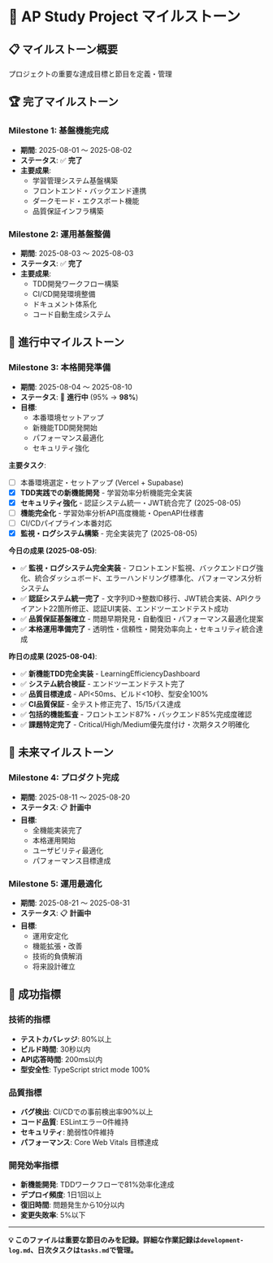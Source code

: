 # 🎯 AP Study Project マイルストーン

## 📋 マイルストーン概要

プロジェクトの重要な達成目標と節目を定義・管理

## 🏆 完了マイルストーン

### **Milestone 1: 基盤機能完成**

- **期間**: 2025-08-01 〜 2025-08-02
- **ステータス**: ✅ **完了**
- **主要成果**:
  - 学習管理システム基盤構築
  - フロントエンド・バックエンド連携
  - ダークモード・エクスポート機能
  - 品質保証インフラ構築

### **Milestone 2: 運用基盤整備**

- **期間**: 2025-08-03 〜 2025-08-03
- **ステータス**: ✅ **完了**
- **主要成果**:
  - TDD開発ワークフロー構築
  - CI/CD開発環境整備
  - ドキュメント体系化
  - コード自動生成システム

## 🎯 進行中マイルストーン

### **Milestone 3: 本格開発準備**

- **期間**: 2025-08-04 〜 2025-08-10
- **ステータス**: 🔄 **進行中** (95% → **98%**)
- **目標**:
  - 本番環境セットアップ
  - 新機能TDD開発開始
  - パフォーマンス最適化
  - セキュリティ強化

**主要タスク**:

- [ ] 本番環境選定・セットアップ (Vercel + Supabase)
- [x] **TDD実践での新機能開発** - 学習効率分析機能完全実装
- [x] **セキュリティ強化** - 認証システム統一・JWT統合完了 (2025-08-05)
- [ ] **機能完全化** - 学習効率分析API高度機能・OpenAPI仕様書
- [ ] CI/CDパイプライン本番対応
- [x] **監視・ログシステム構築** - 完全実装完了 (2025-08-05)

**今日の成果 (2025-08-05)**:

- ✅ **監視・ログシステム完全実装** - フロントエンド監視、バックエンドログ強化、統合ダッシュボード、エラーハンドリング標準化、パフォーマンス分析システム
- ✅ **認証システム統一完了** - 文字列ID→整数ID移行、JWT統合実装、APIクライアント22箇所修正、認証UI実装、エンドツーエンドテスト成功
- ✅ **品質保証基盤確立** - 問題早期発見・自動復旧・パフォーマンス最適化提案
- ✅ **本格運用準備完了** - 透明性・信頼性・開発効率向上・セキュリティ統合達成

**昨日の成果 (2025-08-04)**:

- ✅ **新機能TDD完全実装** - LearningEfficiencyDashboard
- ✅ **システム統合検証** - エンドツーエンドテスト完了
- ✅ **品質目標達成** - API<50ms、ビルド<10秒、型安全100%
- ✅ **CI品質保証** - 全テスト修正完了、15/15パス達成
- ✅ **包括的機能監査** - フロントエンド87%・バックエンド85%完成度確認
- ✅ **課題特定完了** - Critical/High/Medium優先度付け・次期タスク明確化

## 🚀 未来マイルストーン

### **Milestone 4: プロダクト完成**

- **期間**: 2025-08-11 〜 2025-08-20
- **ステータス**: 📋 **計画中**
- **目標**:
  - 全機能実装完了
  - 本格運用開始
  - ユーザビリティ最適化
  - パフォーマンス目標達成

### **Milestone 5: 運用最適化**

- **期間**: 2025-08-21 〜 2025-08-31
- **ステータス**: 📋 **計画中**
- **目標**:
  - 運用安定化
  - 機能拡張・改善
  - 技術的負債解消
  - 将来設計確立

## 🎯 成功指標

### **技術的指標**

- **テストカバレッジ**: 80%以上
- **ビルド時間**: 30秒以内
- **API応答時間**: 200ms以内
- **型安全性**: TypeScript strict mode 100%

### **品質指標**

- **バグ検出**: CI/CDでの事前検出率90%以上
- **コード品質**: ESLintエラー0件維持
- **セキュリティ**: 脆弱性0件維持
- **パフォーマンス**: Core Web Vitals 目標達成

### **開発効率指標**

- **新機能開発**: TDDワークフローで81%効率化達成
- **デプロイ頻度**: 1日1回以上
- **復旧時間**: 問題発生から10分以内
- **変更失敗率**: 5%以下

---

**💡 このファイルは重要な節目のみを記録。詳細な作業記録は`development-log.md`、日次タスクは`tasks.md`で管理。**
